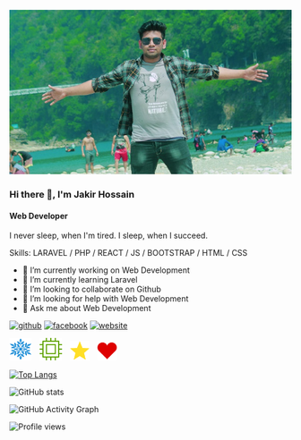![Web Developer](https://github.com/jakircse99/jakircse99/blob/ee3d5fbeccbe9a603c15881f26c183a3e0ee761d/Cover.jpg?raw=true)
### Hi there 👋, I'm Jakir Hossain
#### Web Developer


I never sleep, when I'm tired.
I sleep, when I succeed.

Skills: LARAVEL / PHP / REACT / JS / BOOTSTRAP / HTML / CSS

- 🔭 I’m currently working on Web Development 
- 🌱 I’m currently learning Laravel 
- 👯 I’m looking to collaborate on Github 
- 🤔 I’m looking for help with Web Development 
- 💬 Ask me about Web Development 


[<img src='https://cdn.jsdelivr.net/npm/simple-icons@3.0.1/icons/github.svg' alt='github' height='40'>](https://github.com/jakirdev)  [<img src='https://cdn.jsdelivr.net/npm/simple-icons@3.0.1/icons/facebook.svg' alt='facebook' height='40'>](https://www.facebook.com/jakir.cse99)  [<img src='https://cdn.jsdelivr.net/npm/simple-icons@3.0.1/icons/icloud.svg' alt='website' height='40'>](www.jakircse.com)  

<a href='https://archiveprogram.github.com/'><img src='https://raw.githubusercontent.com/acervenky/animated-github-badges/master/assets/acbadge.gif' width='40' height='40'></a> <a href='https://docs.github.com/en/developers'><img src='https://raw.githubusercontent.com/acervenky/animated-github-badges/master/assets/devbadge.gif' width='40' height='40'></a> <a href='https://stars.github.com/'><img src='https://raw.githubusercontent.com/acervenky/animated-github-badges/master/assets/starbadge.gif' width='35' height='35'></a> <a href='https://docs.github.com/en/github/supporting-the-open-source-community-with-github-sponsors'><img src='https://raw.githubusercontent.com/acervenky/animated-github-badges/master/assets/sponsorbadge.gif' width='35' height='35'></a> 

[![Top Langs](https://github-readme-stats.vercel.app/api/top-langs/?username=jakirdev)](https://github.com/anuraghazra/github-readme-stats)

![GitHub stats](https://github-readme-stats.vercel.app/api?username=jakirdev&show_icons=true)  

![GitHub Activity Graph](https://activity-graph.herokuapp.com/graph?username=jakirdev)  

![Profile views](https://gpvc.arturio.dev/jakirdev)  
